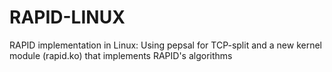 # RAPID-LINUX
RAPID implementation in Linux: Using pepsal for TCP-split and a new kernel module (rapid.ko) that implements RAPID's algorithms
